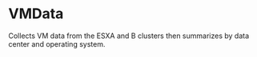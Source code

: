 # VMData

Collects VM data from the ESXA and B clusters then summarizes by data center and operating system.

